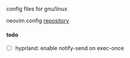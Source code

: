 config files for gnu/linux

neovim config [repository](https://github.com/robhhr/nvim-world)

#### todo

- [ ] hyprland: enable notify-send on exec-once
